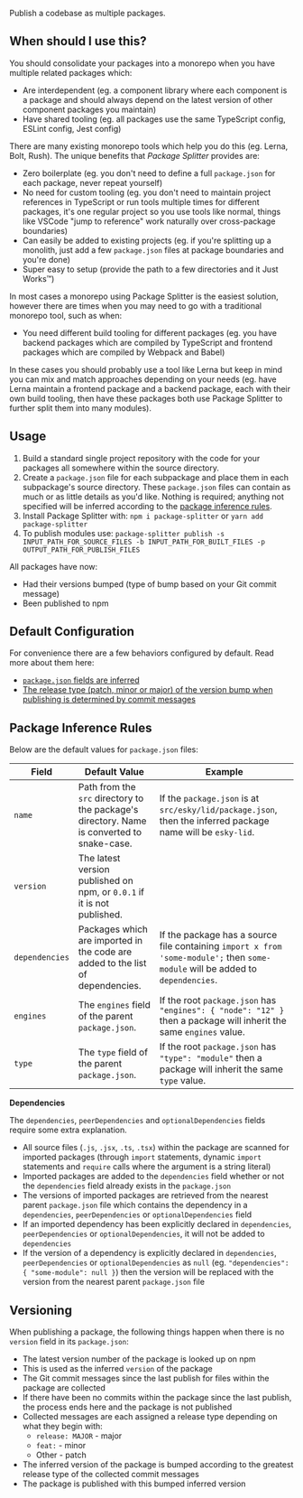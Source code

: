 Publish a codebase as multiple packages.

## When should I use this?

You should consolidate your packages into a monorepo when you have multiple related packages which:

- Are interdependent (eg. a component library where each component is a package and should always depend on the latest version of other component packages you maintain)
- Have shared tooling (eg. all packages use the same TypeScript config, ESLint config, Jest config)

There are many existing monorepo tools which help you do this (eg. Lerna, Bolt, Rush). The unique benefits that _Package Splitter_ provides are:

- Zero boilerplate (eg. you don't need to define a full `package.json` for each package, never repeat yourself)
- No need for custom tooling (eg. you don't need to maintain project references in TypeScript or run tools multiple times for different packages, it's one regular project so you use tools like normal, things like VSCode "jump to reference" work naturally over cross-package boundaries)
- Can easily be added to existing projects (eg. if you're splitting up a monolith, just add a few `package.json` files at package boundaries and you're done)
- Super easy to setup (provide the path to a few directories and it Just Works™️)

In most cases a monorepo using Package Splitter is the easiest solution, however there are times when you may need to go with a traditional monorepo tool, such as when:

- You need different build tooling for different packages (eg. you have backend packages which are compiled by TypeScript and frontend packages which are compiled by Webpack and Babel)

In these cases you should probably use a tool like Lerna but keep in mind you can mix and match approaches depending on your needs (eg. have Lerna maintain a frontend package and a backend package, each with their own build tooling, then have these packages both use Package Splitter to further split them into many modules).

## Usage

1. Build a standard single project repository with the code for your packages all somewhere within the source directory.
2. Create a `package.json` file for each subpackage and place them in each subpackage's source directory. These `package.json` files can contain as much or as little details as you'd like. Nothing is required; anything not specified will be inferred according to the [package inference rules](#Package-Inference-Rules).
3. Install Package Splitter with: `npm i package-splitter` or `yarn add package-splitter`
4. To publish modules use: `package-splitter publish -s INPUT_PATH_FOR_SOURCE_FILES -b INPUT_PATH_FOR_BUILT_FILES -p OUTPUT_PATH_FOR_PUBLISH_FILES`

All packages have now:

- Had their versions bumped (type of bump based on your Git commit message)
- Been published to npm

## Default Configuration

For convenience there are a few behaviors configured by default. Read more about them here:

- [`package.json` fields are inferred](#Package-Inference-Rules)
- [The release type (patch, minor or major) of the version bump when publishing is determined by commit messages](#Versioning)

## Package Inference Rules

Below are the default values for `package.json` files:

| Field          | Default Value                                                                              | Example                                                                                                                        |
| -------------- | ------------------------------------------------------------------------------------------ | ------------------------------------------------------------------------------------------------------------------------------ |
| `name`         | Path from the `src` directory to the package's directory. Name is converted to snake-case. | If the `package.json` is at `src/esky/lid/package.json`, then the inferred package name will be `esky-lid`.                    |
| `version`      | The latest version published on npm, or `0.0.1` if it is not published.                    |
| `dependencies` | Packages which are imported in the code are added to the list of dependencies.             | If the package has a source file containing `import x from 'some-module';` then `some-module` will be added to `dependencies`. |
| `engines`      | The `engines` field of the parent `package.json`.                                          | If the root `package.json` has `"engines": { "node": "12" }` then a package will inherit the same `engines` value.             |
| `type`         | The `type` field of the parent `package.json`.                                             | If the root `package.json` has `"type": "module"` then a package will inherit the same `type` value.                           |

**Dependencies**

The `dependencies`, `peerDependencies` and `optionalDependencies` fields require some extra explanation.

- All source files (`.js`, `.jsx`, `.ts`, `.tsx`) within the package are scanned for imported packages (through `import` statements, dynamic `import` statements and `require` calls where the argument is a string literal)
- Imported packages are added to the `dependencies` field whether or not the `dependencies` field already exists in the `package.json`
- The versions of imported packages are retrieved from the nearest parent `package.json` file which contains the dependency in a `dependencies`, `peerDependencies` or `optionalDependencies` field
- If an imported dependency has been explicitly declared in `dependencies`, `peerDependencies` or `optionalDependencies`, it will not be added to `dependencies`
- If the version of a dependency is explicitly declared in `dependencies`, `peerDependencies` or `optionalDependencies` as `null` (eg. `"dependencies": { "some-module": null }`) then the version will be replaced with the version from the nearest parent `package.json` file

## Versioning

When publishing a package, the following things happen when there is no `version` field in its `package.json`:

- The latest version number of the package is looked up on npm
- This is used as the inferred `version` of the package
- The Git commit messages since the last publish for files within the package are collected
- If there have been no commits within the package since the last publish, the process ends here and the package is not published
- Collected messages are each assigned a release type depending on what they begin with:
  - `release: MAJOR` - major
  - `feat:` - minor
  - Other - patch
- The inferred version of the package is bumped according to the greatest release type of the collected commit messages
- The package is published with this bumped inferred version

